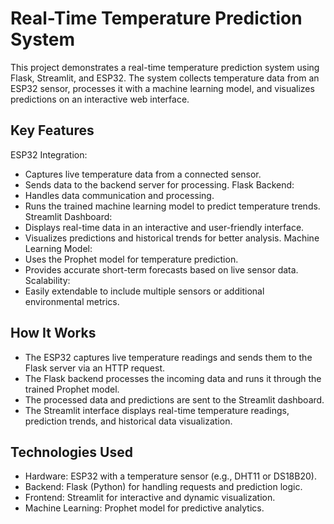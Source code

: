 # Real-Time Temperature Prediction System
This project demonstrates a real-time temperature prediction system using Flask, Streamlit, and ESP32. The system collects temperature data from an ESP32 sensor, processes it with a machine learning model, and visualizes predictions on an interactive web interface.

## Key Features
ESP32 Integration:
- Captures live temperature data from a connected sensor.
- Sends data to the backend server for processing.
Flask Backend:
- Handles data communication and processing.
- Runs the trained machine learning model to predict temperature trends.
Streamlit Dashboard:
- Displays real-time data in an interactive and user-friendly interface.
- Visualizes predictions and historical trends for better analysis.
Machine Learning Model:
- Uses the Prophet model for temperature prediction.
- Provides accurate short-term forecasts based on live sensor data.
Scalability:
- Easily extendable to include multiple sensors or additional environmental metrics.

## How It Works
- The ESP32 captures live temperature readings and sends them to the Flask server via an HTTP request.
- The Flask backend processes the incoming data and runs it through the trained Prophet model.
- The processed data and predictions are sent to the Streamlit dashboard.
- The Streamlit interface displays real-time temperature readings, prediction trends, and historical data visualization.

## Technologies Used  
- Hardware: ESP32 with a temperature sensor (e.g., DHT11 or DS18B20).
- Backend: Flask (Python) for handling requests and prediction logic.
- Frontend: Streamlit for interactive and dynamic visualization.
- Machine Learning: Prophet model for predictive analytics.
